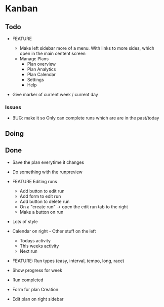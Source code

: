 # Kanban

## Todo

- FEATURE

  - Make left sidebar more of a menu. With links to more sides, which open in the main centent screen
  - Manage Plans
    - Plan overview
    - Plan Analytics
    - Plan Calendar
    - Settings
    - Help

- Give marker of current week / current day

### Issues

- BUG: make it so Only can complete runs which are are in the past/today

## Doing

## Done

- Save the plan everytime it changes
- Do something with the runpreview
- FEATURE Editing runs

  - Add button to edit run
  - Add form to edit run
  - Add button to delete run
  - On a "create run" -> open the edit run tab to the right
  - Make a button on run

- Lots of style
- Calendar on right - Other stuff on the left

  - Todays activity
  - This weeks activity
  - Next run

- FEATURE: Run types (easy, interval, tempo, long, race)
- Show progress for week
- Run completed
- Form for plan Creation
- Edit plan on right sidebar
